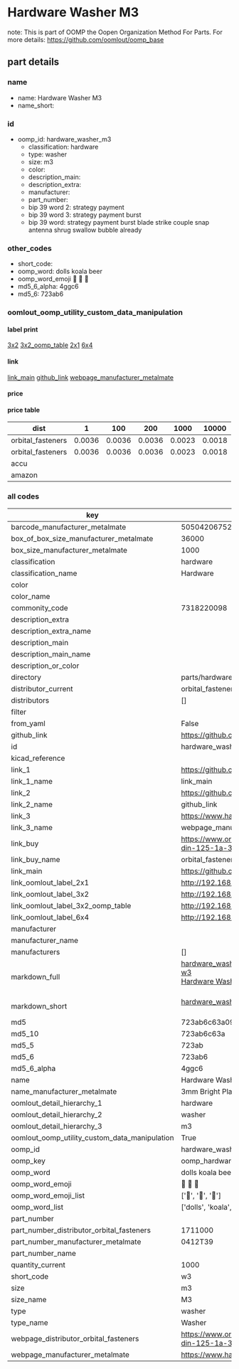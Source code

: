 # Hardware Washer M3  

note: This is part of OOMP the Oopen Organization Method For Parts. For more details: https://github.com/oomlout/oomp_base

##  part details





### name
* name: Hardware Washer M3
* name_short: 
### id
* oomp_id: hardware_washer_m3
  * classification: hardware
  * type: washer
  * size: m3
  * color: 
  * description_main: 
  * description_extra: 
  * manufacturer: 
  * part_number: 
  * bip 39 word 2: strategy payment
  * bip 39 word 3: strategy payment burst
  * bip 39 word: strategy payment burst blade strike couple snap antenna shrug swallow bubble already

### other_codes
* short_code: 
* oomp_word: dolls koala beer
* oomp_word_emoji :dolls: :koala: :beer:
* md5_6_alpha: 4ggc6
* md5_6: 723ab6






### oomlout_oomp_utility_custom_data_manipulation
#### label print
[3x2](http://192.168.1.245:1112/?label=oomp%204ggc6)
[3x2_oomp_table](http://192.168.1.107:1112/?label=oomp%204ggc6)
[2x1](http://192.168.1.242:1112/?label=oomp%204ggc6)
[6x4](http://192.168.1.55:1112/?label=oomp%204ggc6)    

#### link

[link_main](https://github.com/oomlout/oomlout_oomp_current_version_messy/tree/main/parts/hardware_washer_m3) [github_link](https://github.com/oomlout/oomlout_oomp_part_src/tree/main/parts/hardware_washer_m3) [webpage_manufacturer_metalmate](https://www.harclob2b.com/3mm-bright-plain-washer-form-a-self-colour-din-125-0412t39)                            

#### price

#### price table
| dist | 1 | 100 | 200 | 1000 | 10000 |
|------|---|-----|-----|------|-------|
| orbital_fasteners | 0.0036 | 0.0036 | 0.0036 | 0.0023 | 0.0018 |
| orbital_fasteners | 0.0036 | 0.0036 | 0.0036 | 0.0023 | 0.0018 | 
| accu |  |  |  |  |  | 
| amazon |  |  |  |  |  | 















### all codes 
| key | value |  
| --- | --- |  
| barcode_manufacturer_metalmate | 5050420675253 |  
| box_of_box_size_manufacturer_metalmate | 36000 |  
| box_size_manufacturer_metalmate | 1000 |  
| classification | hardware |  
| classification_name | Hardware |  
| color |  |  
| color_name |  |  
| commonity_code | 7318220098 |  
| description_extra |  |  
| description_extra_name |  |  
| description_main |  |  
| description_main_name |  |  
| description_or_color |   |  
| directory | parts/hardware_washer_m3 |  
| distributor_current | orbital_fasteners |  
| distributors | [] |  
| filter |  |  
| from_yaml | False |  
| github_link | https://github.com/oomlout/oomlout_oomp_part_src/tree/main/parts/hardware_washer_m3 |  
| id | hardware_washer_m3 |  
| kicad_reference |  |  
| link_1 | https://github.com/oomlout/oomlout_oomp_current_version_messy/tree/main/parts/hardware_washer_m3 |  
| link_1_name | link_main |  
| link_2 | https://github.com/oomlout/oomlout_oomp_part_src/tree/main/parts/hardware_washer_m3 |  
| link_2_name | github_link |  
| link_3 | https://www.harclob2b.com/3mm-bright-plain-washer-form-a-self-colour-din-125-0412t39 |  
| link_3_name | webpage_manufacturer_metalmate |  
| link_buy | https://www.orbitalfasteners.co.uk/products/m3-mild-steel-form-a-flat-washer-bright-zinc-plated-din-125-1a-3-2x7x05mm- |  
| link_buy_name | orbital_fasteners |  
| link_main | https://github.com/oomlout/oomlout_oomp_current_version_messy/tree/main/parts/hardware_washer_m3 |  
| link_oomlout_label_2x1 | http://192.168.1.242:1112/?label=oomp%204ggc6 |  
| link_oomlout_label_3x2 | http://192.168.1.245:1112/?label=oomp%204ggc6 |  
| link_oomlout_label_3x2_oomp_table | http://192.168.1.107:1112/?label=oomp%204ggc6 |  
| link_oomlout_label_6x4 | http://192.168.1.55:1112/?label=oomp%204ggc6 |  
| manufacturer |  |  
| manufacturer_name |  |  
| manufacturers | [] |  
| markdown_full | [hardware_washer_m3](https://github.com/oomlout/oomlout_oomp_current_version_messy/tree/main/parts/hardware_washer_m3)<br>[w3](https://github.com/oomlout/oomlout_oomp_current_version_messy/tree/main/parts/hardware_washer_m3)<br>[Hardware Washer M3](https://github.com/oomlout/oomlout_oomp_current_version_messy/tree/main/parts/hardware_washer_m3)<br><br> |  
| markdown_short | [hardware_washer_m3](https://github.com/oomlout/oomlout_oomp_current_version_messy/tree/main/parts/hardware_washer_m3)<br><br> |  
| md5 | 723ab6c63a09d9a8c4eb81703da86eb6 |  
| md5_10 | 723ab6c63a |  
| md5_5 | 723ab |  
| md5_6 | 723ab6 |  
| md5_6_alpha | 4ggc6 |  
| name | Hardware Washer M3 |  
| name_manufacturer_metalmate | 3mm Bright Plain Washer Form A Self Colour DIN 125A |  
| oomlout_detail_hierarchy_1 | hardware |  
| oomlout_detail_hierarchy_2 | washer |  
| oomlout_detail_hierarchy_3 | m3 |  
| oomlout_oomp_utility_custom_data_manipulation | True |  
| oomp_id | hardware_washer_m3 |  
| oomp_key | oomp_hardware_washer_m3 |  
| oomp_word | dolls koala beer |  
| oomp_word_emoji | :dolls: :koala: :beer: |  
| oomp_word_emoji_list | [':dolls:', ':koala:', ':beer:'] |  
| oomp_word_list | ['dolls', 'koala', 'beer'] |  
| part_number |  |  
| part_number_distributor_orbital_fasteners | 1711000 |  
| part_number_manufacturer_metalmate | 0412T39 |  
| part_number_name |  |  
| quantity_current | 1000 |  
| short_code | w3 |  
| size | m3 |  
| size_name | M3 |  
| type | washer |  
| type_name | Washer |  
| webpage_distributor_orbital_fasteners | https://www.orbitalfasteners.co.uk/products/m3-mild-steel-form-a-flat-washer-bright-zinc-plated-din-125-1a-3-2x7x05mm- |  
| webpage_manufacturer_metalmate | https://www.harclob2b.com/3mm-bright-plain-washer-form-a-self-colour-din-125-0412t39 |  
